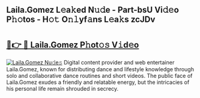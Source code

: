 ## Laila.Gomez L𝚎a𝚔ed N𝚞𝚍e - Part-bsU Vi𝚍𝚎o P𝚑𝚘tos - H𝚘𝚝 O𝚗𝚕yf𝚊ns L𝚎a𝚔s zcJDv

# <h2><a href="http://kfeeq5l.oniu.top/?m=Laila.Gomez">🔗👉 🔴 Laila.Gomez P𝚑ot𝚘𝚜 V𝚒d𝚎o</a></h2>

[![Laila.Gomez Nu𝚍e𝚜](https://i.imgur.com/0qMVB7G.gif)](http://kfeeq5l.oniu.top/?m=Laila.Gomez)
Digital content provider and web entertainer Laila.Gomez, known for distributing dance and lifestyle knowledge through solo and collaborative dance routines and short videos. The public face of Laila.Gomez exudes a friendly and relatable energy, but the intricacies of his personal life remain shrouded in secrecy.  
